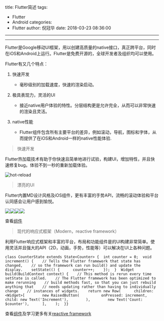 title: Flutter简述
tags:
  - Flutter
  - Android
categories:
  - Flutter
author: 倪冠华
date: 2018-03-23 08:36:00
---

---
Flutter是Google移动UI框架，用以创建高质量的native接口，真正跨平台，同时在iOS和Android上运行。Flutter是免费开源的，全球开发者及组织均可以使用。

Flutter有又几个特点：

1. 快速开发
   - 毫秒级别的加载速度，快速的渲染启动。

2. 极具表现力，灵活的UI
   - 接近native用户体验的特性。分层结构更是允许完全，从而可以非常快速的渲染且灵活。

3. native性能

   - Flutter组件包含所有主要平台的差异，例如滚动，导航，图标和字体，从而提供了在iOS和Android一样的native性能体验.

      


> 快速开发

Flutter热加载技术有助于你快速且简单地进行试验，构建UI，增加特性，并且快速修复bug。体验不到一秒的重新加载体验。

![hot-reload](/images/Flutter/flutter-introdution/hot-reload.gif)



> 漂亮的UI

Flutter内置MD设计风格及iOS组件，更有丰富的手势API，流畅的滚动体验和平台认同感会让用户感到愉悦。

![](/images/Flutter/flutter-introdution/screenshot-1.png)![](/images/Flutter/flutter-introdution/screenshot-2.png)![](/images/Flutter/flutter-introdution/E:\Flutter_Study\screenshot-3.png)![](/images/Flutter/flutter-introdution/ios-friendlychat.png)

查看[组件](https://flutter.io/widgets/)



> 现代的响应式框架（Modern，reactive framework）

利用Flutter响应式框架和丰富的平台，布局和功能组件是的UI构建非常简单。使用灵活并且强大的API（2D，动画，手势，性能等）可以解决在UI上各种问题。

`class CounterState extends State<Counter> {  int counter = 0;  void increment() {    // Tells the Flutter framework that state has changed,    // so the framework can run build() and update the display.    setState(() {      counter++;    });  }  Widget build(BuildContext context) {    // This method is rerun every time setState is called.    // The Flutter framework has been optimized to make rerunning    // build methods fast, so that you can just rebuild anything that    // needs updating rather than having to individually change    // instances of widgets.    return new Row(      children: <Widget>[        new RaisedButton(          onPressed: increment,          child: new Text('Increment'),        ),        new Text('Count: $counter'),      ],    );  }}`



查看[组件](https://flutter.io/widgets/)及学习更多有关[reactive framework](https://flutter.io/widgets-intro/)

